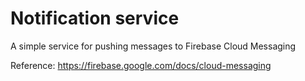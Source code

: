 # Notification service
A simple service for pushing messages to Firebase Cloud Messaging

Reference: https://firebase.google.com/docs/cloud-messaging